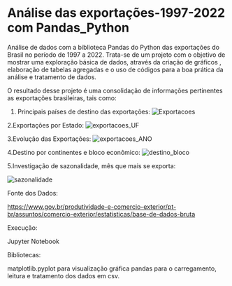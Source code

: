 # Análise das exportações-1997-2022 com Pandas_Python
Análise de dados com a biblioteca Pandas do Python das exportações do Brasil no período de 1997 a 2022.
Trata-se de um projeto com o objetivo de mostrar uma exploração básica de dados, através da criação de gráficos , elaboração de tabelas agregadas e o uso 
de códigos para a boa prática da análise e tratamento de dados.

O resultado desse projeto é  uma consolidação de informações pertinentes as exportações brasileiras, tais como:
1. Principais países de destino das exportações:
![Exportacoes](https://user-images.githubusercontent.com/126826484/229635088-38a26beb-e7d2-43dc-9d16-afa08586004e.png)

2.Exportações por Estado:
![exportacoes_UF](https://user-images.githubusercontent.com/126826484/229635367-684fd53c-5349-4060-b506-39fb08874cbf.png)

3.Evolução das Exportações:
![exportacoes_ANO](https://user-images.githubusercontent.com/126826484/229635534-908c9351-8267-4450-9357-8931891fd045.png)

4.Destino por continentes e bloco econômico:
![destino_bloco](https://user-images.githubusercontent.com/126826484/229635823-d93c72ac-66f7-478f-93b2-8e31b4aca86e.png)

5.Investigação de sazonalidade, mês que mais se exporta:


![sazonalidade](https://user-images.githubusercontent.com/126826484/229636285-780d39a8-ada0-43da-a47f-56ba1163d023.png)


Fonte dos Dados:

https://www.gov.br/produtividade-e-comercio-exterior/pt-br/assuntos/comercio-exterior/estatisticas/base-de-dados-bruta

Execução:

Jupyter Notebook

Bibliotecas:

matplotlib.pyplot para visualização gráfica
pandas para o carregamento, leitura e tratamento dos dados em csv.





